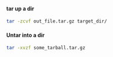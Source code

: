 #### tar up a dir

```sh
tar -zcvf out_file.tar.gz target_dir/
```

#### Untar into a dir

```sh
tar -xvzf some_tarball.tar.gz
```



